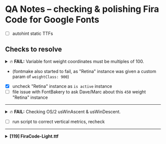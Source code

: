 # QA Notes – checking & polishing Fira Code for Google Fonts

- [ ] autohint static TTFs

## Checks to resolve


<details>
<summary>🔥 <b>FAIL:</b> Variable font weight coordinates must be multiples of 100.</summary>

* [com.google.fonts/check/varfont_weight_instances](https://github.com/googlefonts/fontbakery/search?q=com.google.fonts/check/varfont_weight_instances)
* 🔥 **FAIL** Found an variable font instance with 'wght'=450.0. This should instead be a multiple of 100.

</details>

- (fontmake also started to fail, as "Retina" instance was given a custom param of `weightClass: 900`)

- [x] uncheck "Retina" instance as `is active` instance
- [ ] file issue with FontBakery to ask Dave/Marc about this `450` weight "Retina" instance

----------------------------

<details>
<summary>🔥 <b>FAIL:</b> Checking OS/2 usWinAscent & usWinDescent.</summary>

* [com.google.fonts/check/family/win_ascent_and_descent](https://github.com/googlefonts/fontbakery/search?q=com.google.fonts/check/family/win_ascent_and_descent)
* 🔥 **FAIL** OS/2.usWinAscent value should be equal or greater than 1050, but got 935 instead [code: ascent]
* 🔥 **FAIL** OS/2.usWinDescent value should be equal or greater than 500, but got 265 instead [code: descent]

</details>

- [ ] run script to correct vertical metrics, recheck


----------------------------

<details>
<summary><b>[119] FiraCode-Light.ttf</b></summary>
<details>
<summary>🔥 <b>FAIL:</b> Checking file is named canonically.</summary>

* [com.google.fonts/check/canonical_filename](https://github.com/googlefonts/fontbakery/search?q=com.google.fonts/check/canonical_filename)
* 🔥 **FAIL** This is a variable font, but it is using a naming scheme typical of a static font.
* 🔥 **FAIL** Please change the font filename to use one of the following valid suffixes for variable fonts: VF, Italic-VF, Roman-VF

</details>
<details>
<summary>🔥 <b>FAIL:</b> Checking OS/2 usWeightClass.</summary>

* [com.google.fonts/check/usweightclass](https://github.com/googlefonts/fontbakery/search?q=com.google.fonts/check/usweightclass)
* 🔥 **FAIL** OS/2 usWeightClass expected value for 'Light' is 300 but this font has 400.

</details>


======================================================================================

## Waiting on others

<details>
<summary>🔥 <b>FAIL:</b> Copyright notices match canonical pattern in fonts</summary>

* [com.google.fonts/check/font_copyright](https://github.com/googlefonts/fontbakery/search?q=com.google.fonts/check/font_copyright)
* 🔥 **FAIL** Name Table entry: Copyright notices should match a pattern similar to: 'Copyright 2017 The Familyname Project Authors (git url)'
But instead we have got: 'Copyright 2012-2015 The Mozilla Foundation, Telefonica S.A., and Nikita Prokopov (https://github.com/tonsky/FiraCode)'

</details>

- additionally, it's unclear how the original copyright on Fira Mono & Fira Code should best be integrated to credit all designers involved

- [x] file issue on fontbakery (https://github.com/googlefonts/fontbakery/issues/2419)
- [ ] confirm that current approach is fine (https://github.com/google/fonts/issues/1460#issuecomment-476713822)

----------------------------

======================================================================================

## Edits and corrected FontBakery checks



<details>
<summary>⚠ <b>WARN:</b> Stricter unitsPerEm criteria for Google Fonts. </summary>

* [com.google.fonts/check/unitsperem_strict](https://github.com/googlefonts/fontbakery/search?q=com.google.fonts/check/unitsperem_strict)
* ⚠ **WARN** Even though unitsPerEm (1000) in this font is reasonable. It is strongly advised to consider changing it to 2000, since it will likely improve the quality of Variable Fonts by avoiding excessive rounding of coordinates on interpolations.

</details>

- [x] scale UPM to 2000

----------------------------

<details>
<summary>🔥 <b>FAIL:</b> Are there non-ASCII characters in ASCII-only NAME table entries?</summary>

* [com.google.fonts/check/name/ascii_only_entries](https://github.com/googlefonts/fontbakery/search?q=com.google.fonts/check/name/ascii_only_entries)
* 🔥 **FAIL** There are 1 strings containing non-ASCII characters in the ASCII-only NAME table entries.
* ℹ **INFO** Bad string at [nameID 0, 'utf_16_be']: 'b'Copyright &#169; 2015 by Nikita Prokopov''

</details>

- [x] remove © symbol

----------------------------